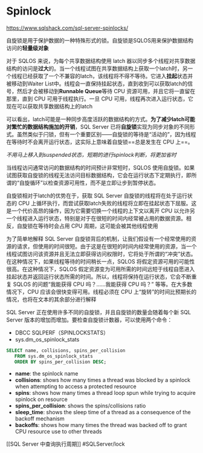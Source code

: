 # Spinlock 
https://www.sqlshack.com/sql-server-spinlocks/

自旋锁是用于保护数据的一种特殊形式的锁。自旋锁是SQLOS用来保护数据结构访问的**轻量级对象**


对于 SQLOS 来说，为每个共享数据结构使用 latch 器以同步多个线程对共享数据结构的访问是**过大**的。当一个线程试图在共享数据结构上获取一个latch时，另一个线程已经获取了一个不兼容的latch，该线程将不得不等待。它进入**挂起**状态并被移动到Waiter List中。线程会一直保持挂起状态，直到收到可以获取latch的信号，然后才会被移动到**Runnable Queue**等待 CPU 资源可用，并且它将一直留在那里，直到 CPU 可用于线程执行。一旦 CPU 可用，线程再次进入运行状态，它现在可以获取共享数据结构上的latch

可以看出，latch可能是一种同步高度活跃的数据结构的方式。**为了减少latch可能对繁忙的数据结构施加的开销**，SQL Server 已将**自旋锁**实现为同步对象的不同形式。虽然类似于闩锁，但有一个重要区别——自旋锁的等待是“活动的”，因为线程在等待时不会离开运行状态，这实际上意味着自旋锁==总是发生在 CPU 上==。

_不用马上移入到suspended状态，短期的进行spinlock判断，将更加省时_

当线程访问通常访问的数据结构的时间预计非常短时，SQLOS 使用自旋锁。如果试图获取自旋锁的线程无法访问目标数据结构，它会在运行状态下定期执行，即所谓的“自旋循环”以检查资源可用性，而不是立即让步到暂停状态。

自旋锁相对于latch的优势在于，获取 SQL Server 自旋锁的线程将在处于运行状态的 CPU 上循环执行，而尝试获取latch失败的线程将立即在挂起状态下屈服。这是一个代价高昂的操作，因为它需要切换一个线程的上下文以离开 CPU 以允许另一个线程进入运行状态，特别是对于在很短的时间内经常被占用的数据资源。相反，自旋锁在等待时会占用 CPU 周期，这可能会被其他线程使用


为了简单地解释 SQL Server 自旋锁背后的机制，让我们假设有一个经常使用的资源的请求，但使用的时间很短。由于这是在很短的时间内经常使用的资源，当一个线程试图访问该资源并且无法立即获得访问权限时，它将处于所谓的“冲突”状态。在这种情况下，如果线程等待的时间稍长一点，SQLOS 将假定资源可用的可能性很高。在这种情况下，SQLOS 假定资源变为可用所需的时间远短于线程自愿进入挂起状态并返回运行状态所需的时间。所以，线程将保持在运行状态，它会不断重复 SQLOS 的问题“我能获得 CPU 吗？……我能获得 CPU 吗？” 等等。在大多数情况下，CPU 应该会很快变得可用。线程必须在 CPU 上“旋转”的时间比预期长的情况，也将在文本的其余部分进行解释

SQL Server 正在使用许多不同的自旋锁，并且自旋锁的数量会随着每个新 SQL Server 版本的增加而增加。要检查自旋锁计数器，可以使用两个命令：

-   DBCC SQLPERF（SPINLOCKSTATS）
-  sys.dm_os_spinlock_stats
```sql
SELECT name, collisions, spins_per_collision
   FROM sys.dm_os_spinlock_stats
   ORDER BY spins_per_collision DESC;
```

-   **name**: the spinlock name
-   **collisions**: shows how many times a thread was blocked by a spinlock when attempting to access a protected resource
-   **spins**: shows how many times a thread loop spun while trying to acquire spinlock on resource
-   **spins_per_collision**: shows the spins/collisions ratio
-   **sleep_time**: shows the sleep time of a thread as a consequence of the backoff mechanism
-   **backoffs**: shows how many times the thread was backed off to grant CPU resource use to other threads













 [[SQL Server 中查询执行周期]]
#SQLServer/lock